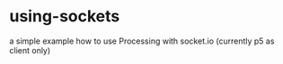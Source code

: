 # using-sockets
a simple example how to use Processing with socket.io (currently p5 as client only)
